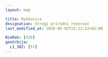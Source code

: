 ```yaml
---
layout: map

title: Raškovica
designation: Strogi prirodni rezervat
last_modified_at: 2018-06-02T23:12:22+02:00

BioRaS: [426]
geoSrbija:
  L1_302: [57]
---
```


